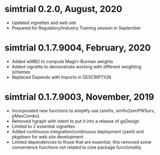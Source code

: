 # simtrial 0.2.0, August, 2020

- Updated vignettes and web site
- Prepared for Regulatory/Industry Training session in September

# simtrial 0.1.7.9004, February, 2020

- Added wMB() to compute Magirr-Burman weights
- Added vignette to demonstrate working with different weighting schemes
- Replaced Depends with Imports in DESCRIPTION

# simtrial 0.1.7.9003, November, 2019

- Incorporated new functions to simplify use (simfix, simfix2simPWSurv, pMaxCombo)
- Removed hgraph with intent to put it into a release of gsDesign
- Limited to 2 essential vignettes
- Added continuous integration/continuous deployment (yaml) and pkgdown for web site development
- Limited dependencies to those that are essential; this removed some convenience functions not related to core package functionality
